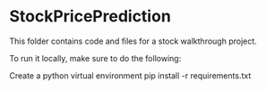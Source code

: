 # StockPricePrediction


This folder contains code and files for a stock walkthrough project.

To run it locally, make sure to do the following:

Create a python virtual environment
pip install -r requirements.txt

